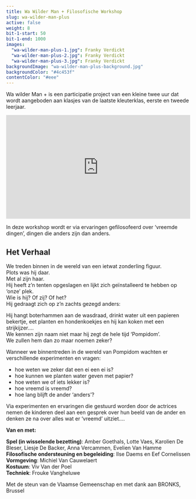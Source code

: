 ```yaml
---
title: Wa Wilder Man + Filosofische Workshop
slug: wa-wilder-man-plus
active: false
weight: 8
bit-1-start: 50
bit-1-end: 1000
images:
  "wa-wilder-man-plus-1.jpg": Franky Verdickt
  "wa-wilder-man-plus-2.jpg": Franky Verdickt
  "wa-wilder-man-plus-3.jpg": Franky Verdickt
backgroundImage: "wa-wilder-man-plus-background.jpg"
backgroundColor: "#4c453f"
contentColor: "#eee"
---
```


<style>
  #main {
    background-size: cover;
    background-attachment: fixed;
    background-repeat: no-repeat;
    background-position: center center;
  }

  #content {
    text-shadow: 1px 1px 1px rgba(0, 0, 0, 0.5);
  }
</style>

Wa wilder Man + is een participatie project van een kleine twee uur dat wordt aangeboden aan klasjes van de laatste kleuterklas, eerste en tweede leerjaar.

<iframe src="https://player.vimeo.com/video/148214920?title=0&byline=0&portrait=0" width="500" height="281" frameborder="0" webkitallowfullscreen mozallowfullscreen allowfullscreen></iframe>

In deze workshop wordt er via ervaringen gefilosofeerd over ‘vreemde dingen’, dingen die anders zijn dan anders.

## Het Verhaal

We treden binnen in de wereld van een ietwat zonderling figuur.<br>
Plots was hij daar.<br>
Met al zijn haar.<br>
Hij heeft z’n tenten opgeslagen en lijkt zich geïnstalleerd te hebben op ‘onze’ plek.<br>
Wie is hij? Of zij? Of het?<br>
Hij gedraagt zich op z’n zachts gezegd anders:<br>

Hij hangt boterhammen aan de wasdraad, drinkt water uit een papieren bekertje, eet planten en hondenkoekjes en hij kan koken met een strijkijzer....<br>
We kennen zijn naam niet maar hij zegt de hele tijd ‘Pompidom’.<br>
We zullen hem dan zo maar noemen zeker?

Wanneer we binnentreden in de wereld van Pompidom wachten er verschillende experimenten en vragen:

- hoe weten we zeker dat een ei een ei is?
- hoe kunnen we planten water geven met papier?
- hoe weten we of iets lekker is?
- hoe vreemd is vreemd?
- hoe lang blijft de ander ‘anders’?

Via experimenten en ervaringen die gestuurd worden door de actrices nemen de kinderen deel aan een gesprek over hun beeld van de ander en denken ze na over alles wat er ‘vreemd’ uitziet….

**Van en met:**

**Spel (in wisselende bezetting)**: Amber Goethals, Lotte Vaes, Karolien De Bleser, Liesje De Backer, Anna Vercammen, Evelien Van Hamme<br>
**Filosofische ondersteuning en begeleiding**: Ilse Daems en Eef Cornelissen<br>
**Vormgeving**: Michiel Van Cauwelaert<br>
**Kostuum**: Viv Van der Poel<br>
**Techniek**: Frouke Vangheluwe<br>

Met de steun van de Vlaamse Gemeenschap en met dank aan BRONKS, Brussel
